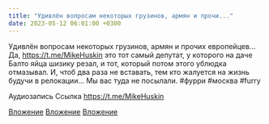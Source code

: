 ```yaml
---
title: "Удивлён вопросам некоторых грузинов, армян и прочи..."
date: 2023-05-12 06:01:00 +0300
---
```


Удивлён вопросам некоторых грузинов, армян и прочих европейцев...
Да, https://t.me/MikeHuskin это тот самый депутат, у которого на даче Балто яйца шизику резал, и тот, который потом этого ублюдка отмазывал.
И, чтоб два раза не вставать, тем кто жалуется на жизнь будучи в релокации... Мы вас туда не посылали.
#фурри #москва #furry


Аудиозапись
Ссылка
https://t.me/MikeHuskin

[Вложение](/assets/vk_photos/1/ke4eGqNVTyg.jpg)
[Вложение](/assets/vk_photos/2/yBge5-bvDfU.jpg)
[Вложение](https://t.me/MikeHuskin)
